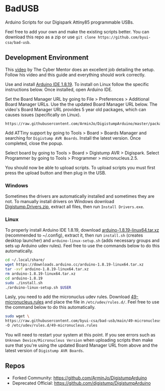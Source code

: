 # BadUSB

Arduino Scripts for our Digispark Attiny85 programmable USBs. 

Feel free to add your own and make the existing scripts better. You can download this repo as a zip or use `git clone https://github.com/byui-csa/bad-usb`. 

## Development Environment

This [video](https://www.youtube.com/watch?v=uH-4btjE56E) by The Cyber Mentor does an excellent job detailing the setup. Follow his video and this guide and everything should work correctly.

Use and install [Arduino IDE 1.8.19](https://www.arduino.cc/en/software#legacy-ide-18x). To install on Linux follow the specific instructions below. Once installed, open Arduino IDE.

Set the Board Manager URL by going to File > Preferences > Additional Board Manager URLs. Use the the updated Board Manager URL below. The video's Board Manager URL provides 5 year old packages, which can causes issues (specifically on Linux).

```
https://raw.githubusercontent.com/ArminJo/DigistumpArduino/master/package_digistump_index.json
```

Add ATTiny support by going to Tools > Board > Boards Manager and searching for `Digistump AVR Boards`. Install the latest version. Once completed, close the popup.

Select board by going to Tools > Board > Digistump AVR > Digispark. Select Programmer by going to Tools > Programmer > micronucleus.2.5. 

You should now be able to upload scripts. To upload scripts you must first press the upload button and then plug in the USB.

### Windows

Sometimes the drivers are automatically installed and sometimes they are not. To manually install drivers on Windows download [Digistump.Drivers.zip](https://github.com/digistump/DigistumpArduino/releases/download/1.6.7/Digistump.Drivers.zip), extract all files, then run `Install Drivers.exe`. 

### Linux

To properly install Arduino IDE 1.8.19, download [arduino-1.8.19-linux64.tar.xz](https://downloads.arduino.cc/arduino-1.8.19-linux64.tar.xz) (recommended to ~/.config), extract it, then run `install.sh` (creates desktop launcher) and `arduino-linux-setup.sh` (adds necessary groups and sets up Arduino udev rules). Feel free to use the commands below to do this automatically.

```bash
cd ~/.local/share/
wget https://downloads.arduino.cc/arduino-1.8.19-linux64.tar.xz
tar -xvf arduino-1.8.19-linux64.tar.xz
rm arduino-1.8.19-linux64.tar.xz
cd arduino-1.8.19
sudo ./install.sh
./arduino-linux-setup.sh $USER
```

Lasly, you need to add the micronuclus udev rules. Download [49-micronucleus.rules](https://github.com/byui-csa/bad-usb/blob/main/49-micronucleus.rules) and place the file in `/etc/udev/rules.d/`. Feel free to use the command below to do this automatically.

```bash
sudo wget \
https://raw.githubusercontent.com/byui-csa/bad-usb/main/49-micronucleus.rules \
-O /etc/udev/rules.d/49-micronucleus.rules
```

You will need to restart your system at this point. If you see errors such as `Unknown Device/Micronucleus Version` when uploading scripts then make sure that you're using the updated Board Manager URL from above and the latest version of `Digistump AVR Boards`.

## Repos

- Forked Community: https://github.com/ArminJo/DigistumpArduino
- Deprecated Official: https://github.com/digistump/DigistumpArduino
